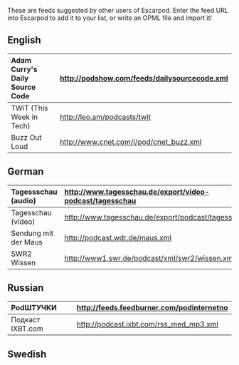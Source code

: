 These are feeds suggested by other users of Escarpod. Enter the feed URL into Escarpod to add it to your list, or write an OPML file and import it!

## English ##

|Adam Curry's Daily Source Code|http://podshow.com/feeds/dailysourcecode.xml|
|:-----------------------------|:-------------------------------------------|
|TWiT (This Week in Tech)      |http://leo.am/podcasts/twit                 |
|Buzz Out Loud                 |http://www.cnet.com/i/pod/cnet_buzz.xml     |

## German ##

|Tagessschau (audio) | http://www.tagesschau.de/export/video-podcast/tagesschau|
|:-------------------|:--------------------------------------------------------|
|Tagesschau (video)  |http://www.tagesschau.de/export/podcast/tagesschau       |
|Sendung mit der Maus|http://podcast.wdr.de/maus.xml                           |
|SWR2 Wissen         | http://www1.swr.de/podcast/xml/swr2/wissen.xml          |

## Russian ##

|PodШТУЧКИ |http://feeds.feedburner.com/podinternetno |
|:---------------|:-----------------------------------------|
|Подкаст IXBT.com|http://podcast.ixbt.com/rss_med_mp3.xml   |

## Swedish ##